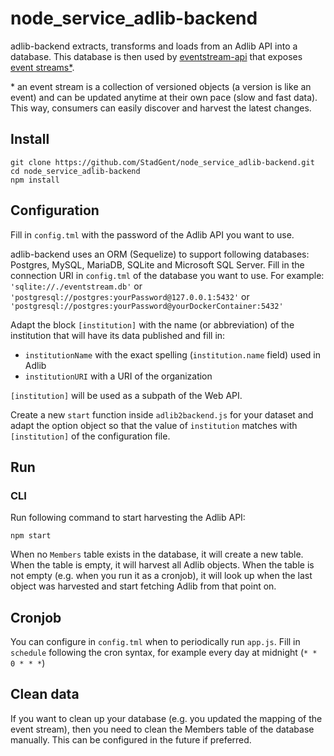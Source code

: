 # node_service_adlib-backend

adlib-backend extracts, transforms and loads from an Adlib API into a database.
This database is then used by [eventstream-api](https://github.com/StadGent/node_service_eventstream-api) that exposes [event streams*](https://github.com/TREEcg/specification/tree/master/examples/eventstreams).

\* an event stream is a collection of versioned objects (a version is like an event) and can be updated anytime at their own pace (slow and fast data). This way, consumers can easily discover and harvest the latest changes.

## Install

```
git clone https://github.com/StadGent/node_service_adlib-backend.git
cd node_service_adlib-backend
npm install
```

## Configuration

Fill in `config.tml` with the password of the Adlib API you want to use.

adlib-backend uses an ORM (Sequelize) to support following databases: Postgres, MySQL, MariaDB, SQLite and Microsoft SQL Server.
Fill in the connection URI in `config.tml` of the database you want to use. For example: `'sqlite://./eventstream.db'` or `'postgresql://postgres:yourPassword@127.0.0.1:5432'` or `'postgresql://postgres:yourPassword@yourDockerContainer:5432'`

Adapt the block `[institution]` with the name (or abbreviation) of the institution that will have its data published and fill in:
* `institutionName` with the exact spelling (`institution.name` field) used in Adlib
* `institutionURI` with a URI of the organization

`[institution]` will be used as a subpath of the Web API.

Create a new `start` function inside `adlib2backend.js` for your dataset and adapt the option object so that the value of `institution` matches with `[institution]` of the configuration file.

## Run

### CLI

Run following command to start harvesting the Adlib API:

```
npm start
```

When no `Members` table exists in the database, it will create a new table.
When the table is empty, it will harvest all Adlib objects.
When the table is not empty (e.g. when you run it as a cronjob), it will look up when the last object was harvested and start fetching Adlib from that point on.

## Cronjob

You can configure in `config.tml` when to periodically run `app.js`.
Fill in `schedule` following the cron syntax, for example every day at midnight (`* * 0 * * *`)


## Clean data

If you want to clean up your database (e.g. you updated the mapping of the event stream), then you need to clean the Members table of the database manually.
This can be configured in the future if preferred.
